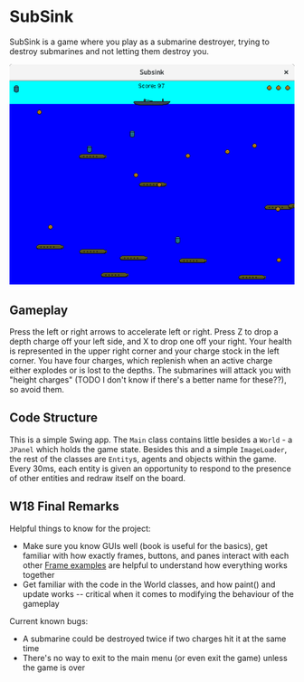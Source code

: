 # SubSink

SubSink is a game where you play as a submarine destroyer, trying to destroy submarines and not letting them destroy you.

![Gameplay Screenshot](screenshot.png)

## Gameplay

Press the left or right arrows to accelerate left or right.
Press Z to drop a depth charge off your left side, and X to drop one off your right.
Your health is represented in the upper right corner and your charge stock in the left corner.
You have four charges, which replenish when an active charge either explodes or is lost to the depths.
The submarines will attack you with "height charges" (TODO I don't know if there's a better name for these??), so avoid them.

## Code Structure

This is a simple Swing app.
The `Main` class contains little besides a `World` - a `JPanel` which holds the game state.
Besides this and a simple `ImageLoader`, the rest of the classes are `Entity`s, agents and objects within the game.
Every 30ms, each entity is given an opportunity to respond to the presence of other entities and redraw itself on the board.

## W18 Final Remarks
Helpful things to know for the project:

- Make sure you know GUIs well (book is useful for the basics), get familiar with how exactly frames, buttons, and panes interact with each other [Frame examples](https://docs.oracle.com/javase/tutorial/uiswing/components/frame.html) are helpful to understand how everything works together
- Get familiar with the code in the World classes, and how paint() and update works -- critical when it comes to modifying the behaviour of the gameplay

Current known bugs:
- A submarine could be destroyed twice if two charges hit it at the same time
- There's no way to exit to the main menu (or even exit the game) unless the game is over
